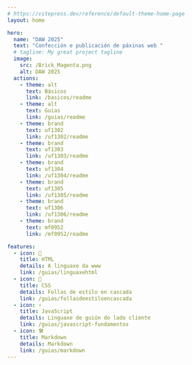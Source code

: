 ```yaml
---
# https://vitepress.dev/reference/default-theme-home-page
layout: home

hero:
  name: "DAW 2025"
  text: "Confección e publicación de páxinas web "
  # tagline: My great project tagline
  image:
    src: /Brick_Magenta.png
    alt: DAW 2025
  actions:  
    - theme: alt
      text: Básicos
      link: /basicos/readme
    - theme: alt
      text: Guías
      link: /guias/readme
    - theme: brand
      text: uf1302
      link: /uf1302/readme
    - theme: brand
      text: uf1303
      link: /uf1303/readme
    - theme: brand
      text: uf1304
      link: /uf1304/readme
    - theme: brand
      text: uf1305
      link: /uf1305/readme
    - theme: brand
      text: uf1306
      link: /uf1306/readme
    - theme: brand
      text: mf0952
      link: /mf0952/readme

features:
  - icon: 📐
    title: HTML
    details: A linguaxe da www
    link: /guias/linguaxehtml
  - icon: 🎨
    title: CSS
    details: Follas de estilo en cascada
    link: /guias/follasdeestiloencascada
  - icon: ⚡
    title: JavaScript
    details: Linguaxe de guión do lado cliente
    link: /guias/javascript-fundamentos
  - icon: 🛠️
    title: Markdown
    details: Markdown
    link: /guias/markdown
---
```


